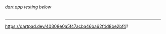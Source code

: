 ###### [dart app](https://dartpad.dev/40308e0a5f47acba46ba62f4d8be2bf4?) testing below
---
https://dartpad.dev/40308e0a5f47acba46ba62f4d8be2bf4?





```
```

